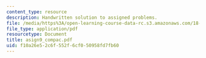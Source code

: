 ```yaml
---
content_type: resource
description: Handwritten solution to assigned problems.
file: /media/https%3A/open-learning-course-data-rc.s3.amazonaws.com/18-996a-simplicity-theory-spring-2004/f10a26e52c6f552f6cf050958fd7fb60_asign9_compac.pdf
file_type: application/pdf
resourcetype: Document
title: asign9_compac.pdf
uid: f10a26e5-2c6f-552f-6cf0-50958fd7fb60
---
```

